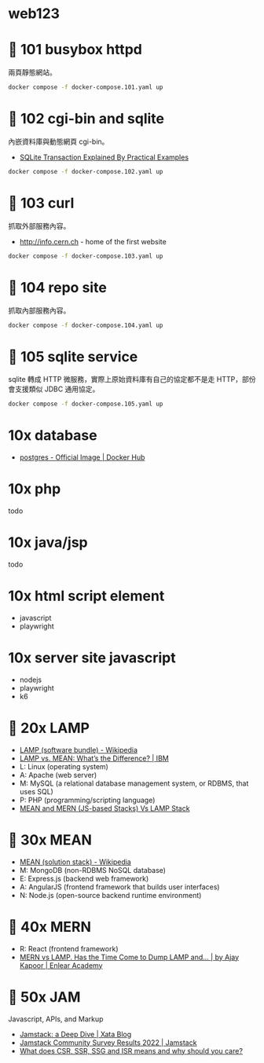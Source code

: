 # web123

# 🍪 101 busybox httpd

兩頁靜態網站。

```sh
docker compose -f docker-compose.101.yaml up
```

# 🐐 102 cgi-bin and sqlite

內嵌資料庫與動態網頁 cgi-bin。

- [SQLite Transaction Explained By Practical Examples](https://www.sqlitetutorial.net/sqlite-transaction/)

```sh
docker compose -f docker-compose.102.yaml up
```

# 🐑 103 curl

抓取外部服務內容。

- http://info.cern.ch - home of the first website

```sh
docker compose -f docker-compose.103.yaml up
```

# 🍧 104 repo site

抓取內部服務內容。

```sh
docker compose -f docker-compose.104.yaml up
```

# 🍧 105 sqlite service

sqlite 轉成 HTTP 微服務，實際上原始資料庫有自己的協定都不是走 HTTP，部份會支援類似 JDBC 通用協定。

```sh
docker compose -f docker-compose.105.yaml up
```

# 10x database

- [postgres - Official Image | Docker Hub](https://hub.docker.com/_/postgres)

# 10x php

todo

# 10x java/jsp

todo

# 10x html script element

- javascript
- playwright

# 10x server site javascript

- nodejs
- playwright
- k6


#  🍫 20x LAMP

- [LAMP (software bundle) - Wikipedia](https://en.wikipedia.org/wiki/LAMP_(software_bundle))
- [LAMP vs. MEAN: What’s the Difference? | IBM](https://www.ibm.com/cloud/blog/lamp-vs-mean)
- L: Linux (operating system)
- A: Apache (web server)
- M: MySQL (a relational database management system, or RDBMS, that uses SQL)
- P: PHP (programming/scripting language)
- [MEAN and MERN (JS-based Stacks) Vs LAMP Stack](https://codecondo.com/mean-and-mern-js-based-stacks-vs-lamp-stack/)


# 🍬 30x MEAN

- [MEAN (solution stack) - Wikipedia](https://en.wikipedia.org/wiki/MEAN_(solution_stack))
- M: MongoDB (non-RDBMS NoSQL database)
- E: Express.js (backend web framework)
- A: AngularJS (frontend framework that builds user interfaces)
- N: Node.js (open-source backend runtime environment)


#  🍭 40x MERN

- R: React (frontend framework)
- [MERN vs LAMP. Has the Time Come to Dump LAMP and… | by Ajay Kapoor | Enlear Academy](https://enlear.academy/mern-vs-lamp-f0653b0dc96a)

#  🍮 50x JAM

Javascript, APIs, and Markup

- [Jamstack: a Deep Dive | Xata Blog](https://xata.io/blog/jamstack-mern-lamp-stack-comparison)
- [Jamstack Community Survey Results 2022 | Jamstack](https://jamstack.org/survey/2022/)
- [What does CSR, SSR, SSG and ISR means and why should you care?](https://www.flavienbonvin.com/data-building-strategy-for-nextjs-app/)
